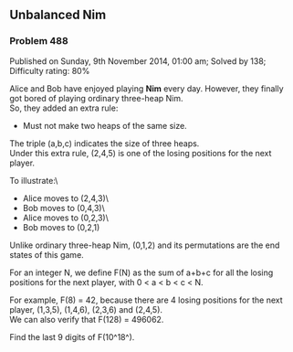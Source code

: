 Unbalanced Nim
--------------

### Problem 488

Published on Sunday, 9th November 2014, 01:00 am; Solved by 138;
Difficulty rating: 80%

Alice and Bob have enjoyed playing **Nim** every day. However, they
finally got bored of playing ordinary three-heap Nim.\
 So, they added an extra rule:

- Must not make two heaps of the same size.

The triple (a,b,c) indicates the size of three heaps.\
 Under this extra rule, (2,4,5) is one of the losing positions for the
next player.

To illustrate:\
 - Alice moves to (2,4,3)\
 - Bob moves to (0,4,3)\
 - Alice moves to (0,2,3)\
 - Bob moves to (0,2,1)

Unlike ordinary three-heap Nim, (0,1,2) and its permutations are the end
states of this game.

For an integer N, we define F(N) as the sum of a+b+c for all the losing
positions for the next player, with 0 \< a \< b \< c \< N.

For example, F(8) = 42, because there are 4 losing positions for the
next player, (1,3,5), (1,4,6), (2,3,6) and (2,4,5).\
 We can also verify that F(128) = 496062.

Find the last 9 digits of F(10^18^).
